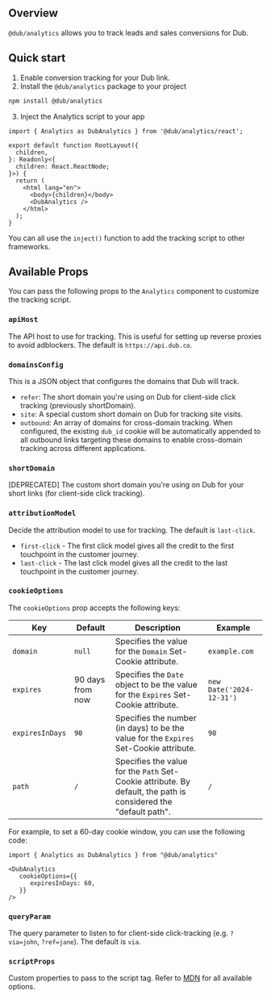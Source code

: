 ## Overview

`@dub/analytics` allows you to track leads and sales conversions for Dub.

## Quick start

  1. Enable conversion tracking for your Dub link.
  2. Install the `@dub/analytics` package to your project

  ```bash
  npm install @dub/analytics
  ```

  3. Inject the Analytics script to your app

  ```tsx
  import { Analytics as DubAnalytics } from '@dub/analytics/react';

  export default function RootLayout({
    children,
  }: Readonly<{
    children: React.ReactNode;
  }>) {
    return (
      <html lang="en">
        <body>{children}</body>
        <DubAnalytics />
      </html>
    );
  }
  ```
  
  You can all use the `inject()` function to add the tracking script to other frameworks.

## Available Props

You can pass the following props to the `Analytics` component to customize the tracking script.

### `apiHost`

The API host to use for tracking. This is useful for setting up reverse proxies to avoid adblockers. The default is `https://api.dub.co`.

### `domainsConfig`

This is a JSON object that configures the domains that Dub will track.

- `refer`: The short domain you're using on Dub for client-side click tracking (previously shortDomain).
- `site`: A special custom short domain on Dub for tracking site visits.
- `outbound`: An array of domains for cross-domain tracking. When configured, the existing `dub_id` cookie will be automatically appended to all outbound links targeting these domains to enable cross-domain tracking across different applications.

### `shortDomain`

[DEPRECATED] The custom short domain you're using on Dub for your short links (for client-side click tracking).

### `attributionModel`

Decide the attribution model to use for tracking. The default is `last-click`.

- `first-click` - The first click model gives all the credit to the first touchpoint in the customer journey.
- `last-click` - The last click model gives all the credit to the last touchpoint in the customer journey.

### `cookieOptions`

The `cookieOptions` prop accepts the following keys:

| Key   | Default | Description | Example |
|----------|---------|-------------|---------|
| `domain` | `null` | Specifies the value for the `Domain` Set-Cookie attribute. | `example.com` |
| `expires` | 90 days from now | Specifies the `Date` object to be the value for the `Expires` Set-Cookie attribute. | `new Date('2024-12-31')` |
| `expiresInDays` | `90` | Specifies the number (in days) to be the value for the `Expires` Set-Cookie attribute. | `90` |
| `path` | `/` | Specifies the value for the `Path` Set-Cookie attribute. By default, the path is considered the "default path". | `/` |

For example, to set a 60-day cookie window, you can use the following code:

```tsx
import { Analytics as DubAnalytics } from "@dub/analytics"

<DubAnalytics
   cookieOptions={{
      expiresInDays: 60,
   }}
/>
```

### `queryParam`

The query parameter to listen to for client-side click-tracking (e.g. `?via=john`, `?ref=jane`). The default is `via`.

### `scriptProps`

Custom properties to pass to the script tag. Refer to [MDN](https://developer.mozilla.org/en-US/docs/Web/API/HTMLScriptElement) for all available options.